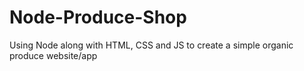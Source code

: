 # Node-Produce-Shop
Using Node along with HTML, CSS and JS to create a simple organic produce website/app
